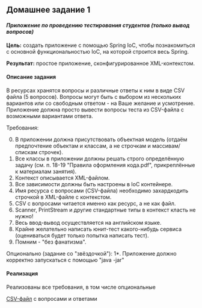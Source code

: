 ## Домашнее задание 1
#### *Приложение по проведению тестирования студентов (только вывод вопросов)*
**Цель:** создать приложение с помощью Spring IoC, чтобы познакомиться с основной функциональностью IoC, на которой строится весь Spring. 

**Результат:** простое приложение, сконфигурированное XML-контекстом.
#### Описание задания

В ресурсах хранятся вопросы и различные ответы к ним в виде CSV файла (5 вопросов).
Вопросы могут быть с выбором из нескольких вариантов или со свободным ответом - на Ваше желание и усмотрение.
Приложение должна просто вывести вопросы теста из CSV-файла с возможными вариантами ответа.

Требования:

<ol start="0">
    <li>В приложении должна присутствовать объектная модель (отдаём предпочтение объектам и классам, а не строчкам и массивам/спискам строчек).</li>
    <li>Все классы в приложении должны решать строго определённую задачу (см. п. 18-19 "Правила оформления кода.pdf", прикреплённые к материалам занятия).</li>
    <li>Контекст описывается XML-файлом.</li>
    <li>Все зависимости должны быть настроены в IoC контейнере.</li>
    <li>Имя ресурса с вопросами (CSV-файла) необходимо захардкодить строчкой в XML-файле с контекстом.</li>
    <li>CSV с вопросами читается именно как ресурс, а не как файл.</li>
    <li>Scanner, PrintStream и другие стандартные типы в контекст класть не нужно!</li>
    <li>Весь ввод-вывод осуществляется на английском языке.</li>
    <li>Крайне желательно написать юнит-тест какого-нибудь сервиса (оцениваться будет только попытка написать тест).</li>
    <li>Помним - "без фанатизма".</li>
</ol>

Опционально (задание со "звёздочкой"):
1*. Приложение должно корректно запускаться с помощью "java -jar"

#### Реализация
Реализованы все требования, в том числе опциональные

[CSV-файл](./src/main/resources/tests.csv) с вопросами и ответами